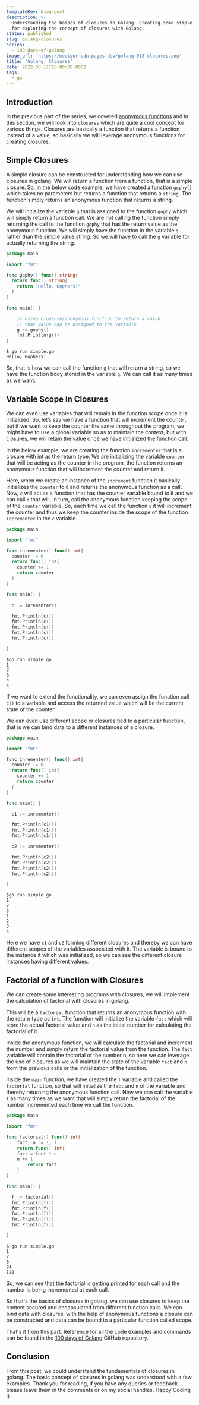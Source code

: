 ```yaml
---
templateKey: blog-post
description: >-
  Understanding the baiscs of closures in Golang. Creating some simple examples
  for exploring the concept of closures with Golang.
status: published
slug: golang-closures
series:
  - 100-days-of-golang
image_url: 'https://meetgor-cdn.pages.dev/golang-018-closures.png'
title: 'Golang: Closures'
date: 2022-08-11T18:00:00.000Z
tags:
  - go
---
```


## Introduction

In the previous part of the series, we covered [anonymous functions](https://meetgor.com/golang-anonymous-functions/) and in this section, we will look into `closures` which are quite a cool concept for various things. Closures are basically a function that returns a function instead of a value, so basically we will leverage anonymous functions for creating closures.

## Simple Closures

A simple closure can be constructed for understanding how we can use closures in golang. We will return a function from a function, that is a simple closure. So, in the below code example, we have created a function `gophy()` which takes no parameters but returns a function that returns a `string`.  The function simply returns an anonymous function that returns a string.

We will initialize the variable `g` that is assigned to the function `gophy` which will simply return a function call. We are not calling the function simply returning the call to the function `gophy` that has the return value as the anonymous function. We will simply have the function in the variable `g` rather than the simple value string. So we will have to call the `g` variable for actually returning the string.

```go
package main

import "fmt"

func gophy() func() string{
  return func() string{
    return "Hello, Gophers!"
  }
}

func main() {

	// using clousure/anonymous function to return a value
	// that value can be assigned to the variable
	g := gophy()
	fmt.Println(g())
}

```

```
$ go run simple.go
Hello, Gophers!

```

So, that is how we can call the function `g` that will return a string, so we have the function body stored in the variable `g`. We can call it as many times as we want.

## Variable Scope in Closures

We can even use variables that will remain in the function scope once it is initialized. So, let’s say we have a function that will increment the counter, but if we want to keep the counter the same throughout the program, we might have to use a global variable so as to maintain the context, but with closures, we will retain the value once we have initialized the function call.

In the below example, we are creating the function `incrementer` that is a closure with int as the return type. We are initializing the variable `counter` that will be acting as the counter in the program, the function returns an anonymous function that will increment the counter and return it.

Here, when we create an instance of the `increment` function it basically initializes the `counter` to `0` and returns the anonymous function as a call. Now, `c` will act as a function that has the counter variable bound to it and we can call `c` that will, in turn, call the anonymous function keeping the scope of the `counter` variable.  So, each time we call the function `c` it will increment the counter and thus we keep the counter inside the scope of the function `incrementer` in the `c` variable.

```go
package main

import "fmt"

func inrementer() func() int{
  counter := 0
  return func() int{
    counter += 1
    return counter
  }
}

func main() {

  c := inrementer()

  fmt.Println(c())
  fmt.Println(c())
  fmt.Println(c())
  fmt.Println(c())
  fmt.Println(c())

}

```

```
$go run simple.go
1
2
3
4
5

```

If we want to extend the functionality,  we can even assign the function call `c()` to a variable and access the returned value which will be the current state of the counter.

We can even use different scope or closures tied to a particular function, that is we can bind data to a different instances of a closure.

```go
package main

import "fmt"

func inrementer() func() int{
  counter := 0
  return func() int{
    counter += 1
    return counter
  }
}

func main() {

  c1 := inrementer()

  fmt.Println(c1())
  fmt.Println(c1())
  fmt.Println(c1())

  c2 := inrementer()

  fmt.Println(c2())
  fmt.Println(c2())
  fmt.Println(c2())
  fmt.Println(c2())

}

```

```
$go run simple.go
1
2
3
1
2
3
4

```

Here we have `c1` and `c2` forming different closures and thereby we can have different scopes of the variables associated with it. The variable is bound to the instance it which was initialized, so we can see the different closure instances having different values.

## Factorial of a function with Closures

We can create some interesting programs with closures, we will implement the calculation of factorial with closures in golang.

This will be a `factorial` function that returns an anonymous function with the return type as `int`. The function will initialize the variable `fact` which will store the actual factorial value and `n` as the initial number for calculating the factorial of it.

Inside the anonymous function, we will calculate the factorial and increment the number and simply return the factorial value from the function. The `fact` variable will contain the factorial of the number n, so here we can leverage the use of closures as we will maintain the state of the variable `fact` and `n` from the previous calls or the initialization of the function.

Inside the `main` function, we have created the `f` variable and called the `factorial` function, so that will initialize the `fact` and `n` of the variable and thereby returning the anonymous function call. Now we can call the variable `f` as many times as we want that will simply return the factorial of the number incremented each time we call the function.

```go
package main

import "fmt"

func factorial() func() int{
	fact, n := 1, 1
	return func() int{
    fact = fact * n
    n += 1
		return fact
	}
}

func main() {

  f := factorial()
  fmt.Println(f())
  fmt.Println(f())
  fmt.Println(f())
  fmt.Println(f())
  fmt.Println(f())

}

```

```
$ go run simple.go
1
2
6
24
120

```

So, we can see that the factorial is getting printed for each call and the number is being incremented at each call.

So that's the basics of closures in golang, we can use closures to keep the content secured and encapsulated from different function calls. We can bind data with closures, with the help of anonymous functions a closure can be constructed and data can be bound to a particular function called scope.

That's it from this part. Reference for all the code examples and commands can be found in the [100 days of Golang](https://github.com/mr-destructive/100-days-of-golang/tree/main/scripts/closures/main.go) GitHub repository.

## Conclusion

From this post, we could understand the fundamentals of closures in golang. The basic concept of closures in golang was understood with a few examples. Thank you for reading, if you have any queries or feedback please leave them in the comments or on my social handles. Happy Coding :)
